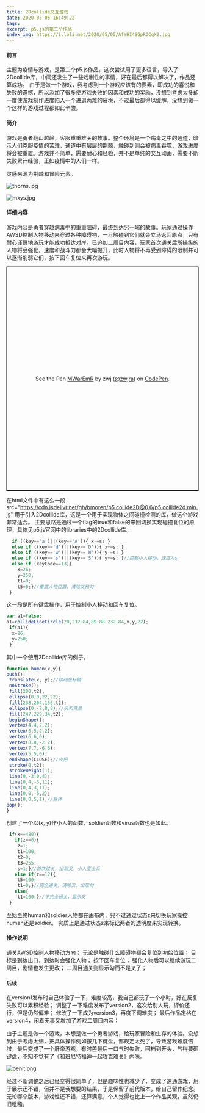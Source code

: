 ```yaml
---
title: 2Dcollide交互游戏
date: 2020-05-05 16:49:22
tags:
excerpt: p5.js的第二个作品
index_img: https://i.loli.net/2020/05/05/AfYHI4SGpRDCqX2.jpg
---
```




#### 前言

主题为疫情与游戏，是第二个p5.js作品。这次尝试用了更多语言，导入了2Dcollide库，中间还发生了一些戏剧性的事情，好在最后都得以解决了，作品还算成功。
由于是做一个游戏，我考虑到一个游戏应该有的要素，即成功的喜悦和失败的遗憾，所以添加了很多使游戏失败的因素和成功的奖励，没想到考虑太多却一度使游戏制作进度陷入一个进退两难的窘境，不过最后都得以缓解，没想到做一个这样的游戏过程都如此辛酸。

#### 简介

游戏是勇者翻山越岭，客服重重难关的故事。整个环境是一个病毒之中的通道，暗示人们克服疫情的苦难，通道中有层层的荆棘，触碰到则会被病毒吞噬，游戏进度将会被重置。游戏并不简单，需要耐心和经验，并不是单纯的交互动画，需要不断失败累计经验，正如疫情中的人们一样。

灵感来源为荆棘和冒险元素。

![thorns.jpg](https://i.loli.net/2020/05/05/vawGinqItOQWBN6.jpg)

![mxys.jpg](https://i.loli.net/2020/05/05/sWzaLwqlGNb9JB8.jpg)

#### 详细内容

游戏内容是勇者穿越病毒中的重重阻碍，最终到达另一端的故事。玩家通过操作AWSD控制人物移动来穿过各种障碍物，一旦触碰到它们就会立马返回原点，只有耐心谨慎地游玩才能成功抵达对岸。已追加二周目内容，玩家首次通关后所操纵的人物将会强化，速度和战斗力都会大幅提升，此时人物将不再受到障碍的限制并可以逐渐削弱它们，按下回车复位来再次游玩。

<p class="codepen" data-height="588" data-theme-id="light" data-default-tab="result" data-user="zwjra" data-slug-hash="MWarEmR" style="height: 588px; box-sizing: border-box; display: flex; align-items: center; justify-content: center; border: 2px solid; margin: 1em 0; padding: 1em;" data-pen-title="MWarEmR">
  <span>See the Pen <a href="https://codepen.io/zwjra/pen/MWarEmR">
  MWarEmR</a> by zwj (<a href="https://codepen.io/zwjra">@zwjra</a>)
  on <a href="https://codepen.io">CodePen</a>.</span>
</p>
<script async src="https://static.codepen.io/assets/embed/ei.js"></script>

在html文件中有这么一段：
src="https://cdn.jsdelivr.net/gh/bmoren/p5.collide2D@0.6/p5.collide2d.min.js"
用于引入2Dcollide库，这是一个用于实现物体之间碰撞检测的库，做这个游戏非常适合。
主要思路是通过一个flag的true和false的来回切换实现碰撞复位的原理，具体见p5.js官网中的libraries中的2Dcollide库。

```javascript
  if ((key=='a')||(key=='A')){ x-=s; }
  else if ((key=='d')||(key=='D')){ x+=s; }
  else if ((key=='w')||(key=='W')){ y-=s; }
  else if ((key=='s')||(key=='S')){ y+=s; }//控制小人移动，速度为s
  else if (keyCode==13){
    x=26;
    y=250;
    t1=0;
    t5=0;}//重置人物位置，清除叉和勾
 } 
```
这一段是所有键盘操作，用于控制小人移动和回车复位。

```javascript
var a1=false;
a1=collideLineCircle(20,232.84,89.88,232.84,x,y,22);
 if(a1){
  x=26;
  y=250;
 }
```
其中一个使用2Dcollide库的例子。

```javascript
function human(x,y){
push();
 translate(x, y);//移动坐标轴
 noStroke();
 fill(200,t2);
 ellipse(0,0,22,22);
 fill(238,204,156,t2);
 ellipse(0,-7,8,8);//头和背景
 fill(247,229,34,t2);
 beginShape();
 vertex(4.4,2.2);
 vertex(5.5,2.2);
 vertex(6.6,0);
 vertex(8.8,-2.2);
 vertex(7.7,-6.6);
 vertex(5.5,0);
 endShape(CLOSE);//火把
 stroke(0,t2);
 strokeWeight(1);
 line(0,-3,0,4);
 line(0,4,-3,11);
 line(0,4,3,11);
 line(0,0,-5,2);
 line(0,0,5,1);//身体
pop();
}
```
创建了一个以(x, y)作小人的函数，soldier函数和virus函数也是如此。

```javascript
 if(x==480){
   if(z==0){
    z=1;
    t1=100;
    t2=0;
    t3=255;
    s=1;}//首次过关，出现叉，小人变士兵
   else if(z==12){
    t5=100;
    t1=0;}//完全通关，清除叉，出现勾
   else{
    t1=100;}//不完全通关，显示叉
 }
```
至始至终human和soldier人物都在画布内，只不过通过状态z来切换玩家操控human还是soldier。
实质上是通过状态z来标记两者的透明度来实现转换。

#### 操作说明

通关AWSD控制人物移动方向；
无论是触碰什么障碍物都会复位到初始位置；
目标是到达出口，到达时会强化人物；
按下回车复位；
强化人物后可以继续游玩二周目，剧情也发生更改；
二周目通关则显示勾而不是叉了；

#### 后续

在version1发布时自己体验了一下，难度较高，我自己都玩了一个小时，好在反复失败可以累积经验；
调整了一下难度发布了version2，这次给别人玩，评价还行，但是仍然偏难；
修改了一下成为version3，再度下调难度；
最后作品定格在version4，闲着无事又增加了游戏二周目内容；

由于主题是做一个游戏，本想是做一个勇者游戏，给玩家冒险和生存的体验。没想到由于考虑太细，把具体操作例如按几下键盘，都规定太死了，导致游戏难度倍增，最后变成了一个肝帝游戏，有时差最后一口气时失败，回档到开头，气得要砸键盘，不知不觉有了《和班尼特福迪一起攻克难关》内味。

![benit.png](https://i.loli.net/2020/05/05/mi8Y2xd6QSs59A7.png)

经过不断调整之后已经变得很简单了，但是趣味性也减少了，变成了速通游戏，用于展示还不错，但并不是我想要的结果，于是保留了前代版本，给自己留作纪念。
无论哪个版本，游戏性还不错，还算满意，个人觉得也比上一个作品美观，虽然仍旧粗糙。